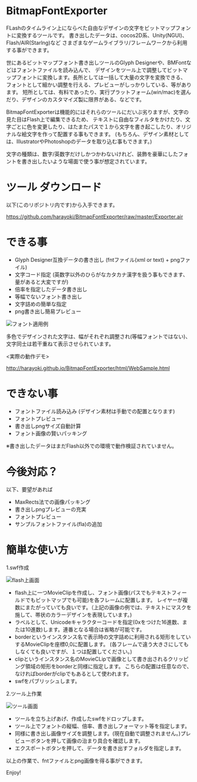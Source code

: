 BitmapFontExporter
==================

FLashのタイムライン上にならべた自由なデザインの文字をビットマップフォントに変換するツールです。
書き出したデータは、cocos2D系、Unity(NGUI)、Flash/AIR(Starlng)など
さまざまなゲームライブラリ/フレームワークから利用する事ができます。

世にあるビットマップフォント書き出しツールのGlyph Designerや、BMFontなどはフォントファイルを読み込んで、
デザインをツール上で調整してビットマップフォントに変換します。長所としては一括して大量の文字を変換できる、
フォントとして細かい調整を行える、プレビューがしっかりしている、等があります。
短所としては、有料であったり、実行プラットフォーム(win/mac)を選んだり、デザインのカスタマイズ製に限界がある、などです。

BitmapFontExporterは機能的にはそれらのツールにだいぶ劣りますが、文字の見た目はFlash上で編集できるため、
テキストに自由なフィルタをかけたり、文字ごとに色を変更したり、はたまたパスで１から文字を書き起こしたり、オリジナルな絵文字を作って配置する事もできます。
(もちろん、デザイン素材としては、IllustratorやPhotoshopのデータを取り込む事もできます。)

文字の種類は、数字/英数字だけしかつかわないけれど、装飾を豪華にしたフォントを書き出したいような場面で使う事が想定されています。

ツール ダウンロード
==================

以下(このリポジトリ内です)から入手できます。

https://github.com/harayoki/BitmapFontExporter/raw/master/Exporter.air


できる事
=========

* Glyph Designer互換データの書き出し (fntファイル(xml or text) + pngファイル)
* 文字コード指定 (英数字以外のひらがなカタカナ漢字を扱う事もできます、量があると大変ですが)
* 倍率を指定したデータ書き出し
* 等幅でないフォント書き出し
* 文字詰めの簡単な指定
* png書き出し簡易プレビュー

![フォント適用例](https://raw2.github.com/harayoki/BitmapFontExporter/master/html/cap3.png)

多色でデザインされた文字は、幅がそれぞれ調整され(等幅フォントではない)、文字同士は若干重ねて表示させられています。

<実際の動作デモ>

http://harayoki.github.io/BitmapFontExporter/html/WebSample.html

できない事
=========

* フォントファイル読み込み (デザイン素材は手動での配置となります)
* フォントプレビュー
* 書き出しpngサイズ自動計算
* フォント画像の賢いパッキング

※書き出したデータはまだFlash以外での環境で動作検証されていません。

今後対応？
=========

以下、要望があれば
* MaxRects法での画像パッキング
* 書き出しpngプレビューの充実
* フォントプレビュー
* サンプルフォントファイル(fla)の追加


簡単な使い方
=========

1.swf作成

![flash上画面](https://raw2.github.com/harayoki/BitmapFontExporter/master/html/cap2.jpg)

* flash上に一つMovieClipを作成し、フォント画像(パスでもテキストフィールドでもビットマップでも可能)を各フレームに配置します。
  レイヤーが複数にまたがっていても良いです。（上記の画像の例では、テキストにマスクを施して、帯状のカラーデザインを表現しています。)
* ラベルとして、Unicodeキャラクターコードを指定(0xをつけた16進数、または10進数)します。連番となる場合は省略が可能です。
* borderというインスタンス名で表示時の文字詰めに利用される矩形をしていするMovieClipを座標0,0に配置します。
  (各フレームで違う大きさにしてもしなくても良いですが、１つは配置してください。)
* clipというインスタンス名のMovieCLipで画像として書き出されるクリッピング領域の矩形をborderと同様に指定します。
  こちらの配置は任意なので、なければborderがclipでもあるとして使われます。
* swfをパブリッシュします。

2.ツール上作業

![ツール画面](https://raw2.github.com/harayoki/BitmapFontExporter/master/html/cap1.png)

* ツールを立ち上げあげ、作成したswfをドロップします。
* ツール上でフォントの縦幅、倍率、書き出しフォーマット等を指定します。
* 同様に書き出し画像サイズを調整します。(現在自動で調整されません。)プレビューボタンを押して画像の治まり具合を確認します。
* エクスポートボタンを押して、データを書き出すフォルダを指定します。

以上の作業で、fntファイルとpng画像を得る事ができます。

Enjoy!


